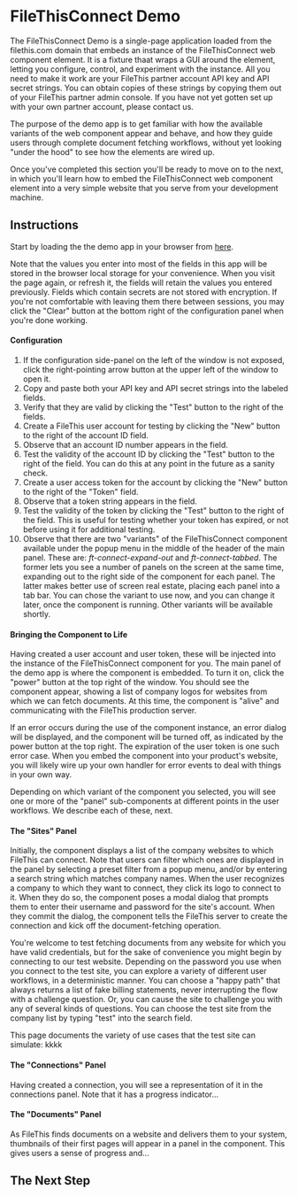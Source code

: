 # FileThisConnect Demo

The FileThisConnect Demo is a single-page application loaded from the filethis.com domain that embeds an instance of the FileThisConnect web component element. It is a fixture thaat wraps a GUI around the element, letting you configure, control, and experiment with the instance. All you need to make it work are your FileThis partner account API key and API secret strings. You can obtain copies of these strings by copying them out of your FileThis partner admin console. If you have not yet gotten set up with your own partner account, please contact us.

The purpose of the demo app is to get familiar with how the available variants of the web component appear and behave, and how they guide users through complete document fetching workflows, without yet looking "under the hood" to see how the elements are wired up.

Once you've completed this section you'll be ready to move on to the next, in which you'll learn how to embed the FileThisConnect web component element into a very simple website that you serve from your development machine.

## Instructions

Start by loading the the demo app in your browser from [here](https://filethis.github.io/ft-connect-demo/).

Note that the values you enter into most of the fields in this app will be stored in the browser local storage for your convenience. When you visit the page again, or refresh it, the fields will retain the values you entered previously. Fields which contain secrets are not stored with encryption. If you're not comfortable with leaving them there between sessions, you may click the "Clear" button at the bottom right of the configuration panel when you're done working.

#### Configuration

1. If the configuration side-panel on the left of the window is not exposed, click the right-pointing arrow button at the upper left of the window to open it.
2. Copy and paste both your API key and API secret strings into the labeled fields.
3. Verify that they are valid by clicking the "Test" button to the right of the fields.
4. Create a FileThis user account for testing by clicking the "New" button to the right of the account ID field.
5. Observe that an account ID number appears in the field.
6. Test the validity of the account ID by clicking the "Test" button to the right of the field. You can do this at any point in the future as a sanity check.
7. Create a user access token for the account by clicking the "New" button to the right of the "Token" field.
8. Observe that a token string appears in the field.
9. Test the validity of the token by clicking the "Test" button to the right of the field. This is useful for testing whether your token has expired, or not before using it for additional testing.
10. Observe that there are two "variants" of the FileThisConnect component available under the popup menu in the middle of the header of the main panel. These are: _ft-connect-expand-out_ and _ft-connect-tabbed_. The former lets you see a number of panels on the screen at the same time, expanding out to the right side of the component for each panel. The latter makes better use of screen real estate, placing each panel into a tab bar. You can chose the variant to use now, and you can change it later, once the component is running. Other variants will be available shortly.


#### Bringing the Component to Life

Having created a user account and user token, these will be injected into the instance of the FileThisConnect component for you. The main panel of the demo app is where the component is embedded. To turn it on, click the "power" button at the top right of the window. You should see the component appear, showing a list of company logos for websites from which we can fetch documents. At this time, the component is "alive" and communicating with the FileThis production server.

If an error occurs during the use of the component instance, an error dialog will be displayed, and the component will be turned off, as indicated by the power button at the top right. The expiration of the user token is one such error case. When you embed the component into your product's website, you will likely wire up your own handler for error events to deal with things in your own way.

Depending on which variant of the component you selected, you will see one or more of the "panel" sub-components at different points in the user workflows. We describe each of these, next.

#### The "Sites" Panel

Initially, the component displays a list of the company websites to which FileThis can connect. Note that users can filter which ones are displayed in the panel by selecting a preset filter from a popup menu, and/or by entering a search string which matches company names. When the user recognizes a company to which they want to connect, they click its logo to connect to it. When they do so, the component poses a modal dialog that prompts them to enter their username and password for the site's account. When they commit the dialog, the component tells the FileThis server to create the connection and kick off the document-fetching operation.

You're welcome to test fetching documents from any website for which you have valid credentials, but for the sake of convenience you might begin by connecting to our test website. Depending on the password you use when you connect to the test site, you can explore a variety of different user workflows, in a deterministic manner. You can choose a "happy path" that always returns a list of fake billing statements, never interrupting the flow with a challenge question. Or, you can cause the site to challenge you with any of several kinds of questions. You can choose the test site from the company list by typing "test" into the search field.

This page documents the variety of use cases that the test site can simulate: kkkk

#### The "Connections" Panel

Having created a connection, you will see a representation of it in the connections panel. Note that it has a progress indicator...

#### The "Documents" Panel

As FileThis finds documents on a website and delivers them to your system, thumbnails of their first pages will appear in a panel in the component. This gives users a sense of progress and...

## The Next Step
